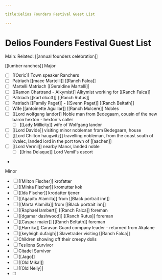 --- 
title:Delios Founders Festival Guest List 
---
# Delios Founders Festival Guest List
Main:
Related: [[annual founders celebration]]

[[lumber ranches]]
Major
- [ ] [[Osric]] Town speaker
Ranchers
- [ ] Patriach [[mace Martelli]] [[Ranch Falca]]
- [ ] Martelli Matriach [[Geraldine Martelli]]
- [ ] [[Ramon Chartrand - Alkymist]] Alkymist working for [[Ranch Falca]]
- [ ] Patriach [[karl olcott]] [[Ranch Rutus]]
- [ ] Patriach [[Family Paget]] - [[Svenn Paget]] [[Ranch Beltath]]
- [ ] Wife [[antoinette Aguillar]] [[Ranch Mulcere]]
Nobles
- [ ] [[Lord wolfgang landor]] Noble man from Bedegaarn, cousin of the new baron hexton - hexton's caller
	- [ ] [[Lady Millicity]] wife of Wolfgang landor
- [ ] [[Lord Davide]] visiting minor nobleman from Bedegaarn, house 
- [ ] [[Lord Chilton haugwitz]] travelling nobleman, from the coast south of Kvalec, landed lord in the port town of [[aachen]]
- [ ] [[Lord Vermil]] nearby Manor, landed noble
	- [ ] [[Irina Delaque]] Lord Vemil's escort
-   
Minor
- [ ] [[Milton Fischer]] krofatter
- [ ] [[Minka Fischer]] kromutter kok
- [ ] [[Ida Fischer]] krodatter tjener
- [ ] [[Agapito Alamilla]] from [[Black portrait inn]]
- [ ] [[Marta Alamilla]] from [[Black portrait inn]]
- [ ] [[Raphael lambert]] [[Ranch Falca]] foreman
- [ ] [[dgamar dashwood]] [[Ranch Rutus]] foreman
- [ ] [[Caspar maier]] [[Ranch Beltath]] foreman
- [ ] [[Harrika]] Caravan Guard company leader - returned from Akalane
- [ ] [[keyleigh dufaigh]] Slavetrader visiting [[Ranch Falca]]
- [ ] Children showing off their creepy dolls
- [ ] Teslions Survivor
- [ ] Citadel Survivor
- [ ] [[Jago]]
- [ ] [[Old Mikal]]
- [ ] [[Old Nelly]]
- [ ] 
